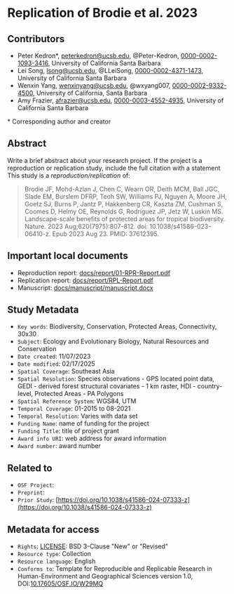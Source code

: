 # Replication of Brodie et al. 2023

## Contributors

- Peter Kedron\*, peterkedron@ucsb.edu, @Peter-Kedron, [0000-0002-1093-3416](https://orcid.org/0000-0002-1093-3416), University of California Santa Barbara
- Lei Song, lsong@ucsb.edu, @LLeiSong, [0000-0002-4371-1473](https://orcid.org/0000-0002-4371-1473), University of California Santa Barbara
- Wenxin Yang, wenxinyang@ucsb.edu, @wxyang007, [0000-0002-9332-4500](https://orcid.org/my-orcid?orcid=0000-0002-9332-4500), University of California, Santa Barbara
- Amy Frazier, afrazier@ucsb.edu, [0000-0003-4552-4935](https://orcid.org/0000-0003-4552-4935), University of California Santa Barbara

\* Corresponding author and creator

## Abstract

Write a brief abstract about your research project.
If the project is a reproduction or replication study, include the full citation with a statement
This study is a *reproduction/replication* of:

> Brodie JF, Mohd-Azlan J, Chen C, Wearn OR, Deith MCM, Ball JGC, Slade EM, Burslem DFRP, Teoh SW, Williams PJ, Nguyen A, Moore JH, Goetz SJ, Burns P, Jantz P, Hakkenberg CR, Kaszta ZM, Cushman S, Coomes D, Helmy OE, Reynolds G, Rodríguez JP, Jetz W, Luskin MS. Landscape-scale benefits of protected areas for tropical biodiversity. Nature. 2023 Aug;620(7975):807-812. doi: 10.1038/s41586-023-06410-z. Epub 2023 Aug 23. PMID: 37612395.

## Important local documents

- Reproduction report: [docs/report/01-RPR-Report.pdf](docs/report/01-RPR-Report.pdf)
- Replication report: [docs/report/RPL-Report.pdf](docs/report/RPL-Report.pdf)
- Manuscript: [docs/manuscript/manuscript.docx](docs/manuscript/manuscript.docx)

## Study Metadata

- `Key words`: Biodiversity, Conservation, Protected Areas, Connectivity, 30x30
- `Subject`:  Ecology and Evolutionary Biology, Natural Resources and Conservation
- `Date created`: 11/07/2023
- `Date modified`: 02/17/2025
- `Spatial Coverage`: Southeast Asia
- `Spatial Resolution`: Species observations - GPS located point data, GEDI - derived forest structural
covariates - 1 km raster, HDI - country-level, Protected Areas - PA Polygons
- `Spatial Reference System`: WGS84, UTM
- `Temporal Coverage`: 01-2015 to 08-2021
- `Temporal Resolution`: Varies with data set
- `Funding Name`: name of funding for the project
- `Funding Title`: title of project grant
- `Award info URI`: web address for award information
- `Award number`: award number

## Related to

- `OSF Project`:
- `Preprint`:
- `Prior Study`: [https://doi.org/10.1038/s41586-024-07333-z](https://doi.org/10.1038/s41586-024-07333-z)

## Metadata for access

- `Rights`: [LICENSE](LICENSE): BSD 3-Clause "New" or "Revised"
- `Resource type`: Collection
- `Resource language`: English
- `Conforms to`: Template for Reproducible and Replicable Research in Human-Environment and Geographical Sciences version 1.0, DOI:[10.17605/OSF.IO/W29MQ](https://doi.org/10.17605/OSF.IO/W29MQ)


